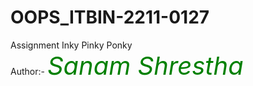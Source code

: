 # OOPS_ITBIN-2211-0127
Assignment Inky Pinky Ponky
<br>
Author:- <i style="font-size: 40px; color: green;">Sanam Shrestha</i>
